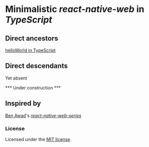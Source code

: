 # Minimalistic *react-native-web* in *TypeScript*

## Direct ancestors

[helloWorld in TypeScript](https://github.com/softspider/typescript)

## Direct descendants

Yet absent


*** Under construction ***

## Inspired by

[Ben Awad](https://github.com/benawad)'s [*react-native-web-series*](https://github.com/benawad/react-native-web-series)

### License

Licensed under the [MIT license](./LICENSE). 
